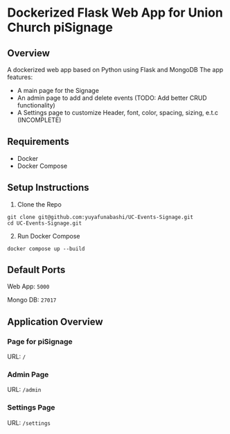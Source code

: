 # Dockerized Flask Web App for Union Church piSignage

## Overview
A dockerized web app based on Python using Flask and MongoDB
The app features:
- A main page for the Signage
- An admin page to add and delete events (TODO: Add better CRUD functionality)
- A Settings page to customize Header, font, color, spacing, sizing, e.t.c (INCOMPLETE)

## Requirements
- Docker
- Docker Compose

## Setup Instructions
1. Clone the Repo
```
git clone git@github.com:yuyafunabashi/UC-Events-Signage.git
cd UC-Events-Signage.git
```

2. Run Docker Compose
```
docker compose up --build
```

## Default Ports
Web App: `5000`

Mongo DB: `27017`

## Application Overview
### Page for piSignage
URL: `/`

### Admin Page
URL: `/admin`

### Settings Page
URL: `/settings`
